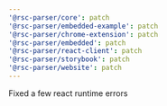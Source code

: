 ```yaml
---
'@rsc-parser/core': patch
'@rsc-parser/embedded-example': patch
'@rsc-parser/chrome-extension': patch
'@rsc-parser/embedded': patch
'@rsc-parser/react-client': patch
'@rsc-parser/storybook': patch
'@rsc-parser/website': patch
---
```


Fixed a few react runtime errors
